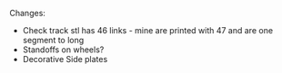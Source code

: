 Changes:
 - Check track stl has 46 links - mine are printed with 47 and are one segment to long
 - Standoffs on wheels?
 - Decorative Side plates

